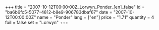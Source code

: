 +++
title = "2007-10-12T00:00:00Z_Lorwyn_Ponder_[en]_false"
id = "ba6b6fc5-5077-4812-b8e9-906783dbaf67"
date = "2007-10-12T00:00:00Z"
name = "Ponder"
lang = ["en"]
price = "1.71"
quantity = 4
foil = false
set = "Lorwyn"
+++
